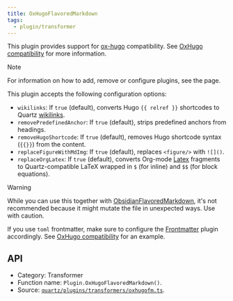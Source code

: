```yaml
---
title: OxHugoFlavoredMarkdown
tags:
  - plugin/transformer
---
```


This plugin provides support for [ox-hugo](https://github.com/kaushalmodi/ox-hugo) compatibility. See [OxHugo compatibility](OxHugo%20compatibility.md) for more information.

> [!note]
> For information on how to add, remove or configure plugins, see the [](configuration.md#Plugins|Configuration) page.

This plugin accepts the following configuration options:

- `wikilinks`: If `true` (default), converts Hugo `{{ relref }}` shortcodes to Quartz [wikilinks](wikilinks.md).
- `removePredefinedAnchor`: If `true` (default), strips predefined anchors from headings.
- `removeHugoShortcode`: If `true` (default), removes Hugo shortcode syntax (`{{}}`) from the content.
- `replaceFigureWithMdImg`: If `true` (default), replaces `<figure/>` with `![]()`.
- `replaceOrgLatex`: If `true` (default), converts Org-mode [Latex](features/Latex.md) fragments to Quartz-compatible LaTeX wrapped in `$` (for inline) and `$$` (for block equations).

> [!warning]
> While you can use this together with [ObsidianFlavoredMarkdown](ObsidianFlavoredMarkdown.md), it's not recommended because it might mutate the file in unexpected ways. Use with caution.
>
> If you use `toml` frontmatter, make sure to configure the [Frontmatter](Frontmatter.md) plugin accordingly. See [OxHugo compatibility](OxHugo%20compatibility.md) for an example.

## API

- Category: Transformer
- Function name: `Plugin.OxHugoFlavoredMarkdown()`.
- Source: [`quartz/plugins/transformers/oxhugofm.ts`](https://github.com/jackyzha0/quartz/blob/v4/quartz/plugins/transformers/oxhugofm.ts).
